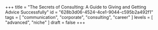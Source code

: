 +++
title = "The Secrets of Consulting: A Guide to Giving and Getting Advice Successfully"
id = "628b3d06-4524-4ce1-9044-c595b2a492f1"
tags = [ "communication", "corporate", "consulting", "career" ]
levels = [ "advanced", "niche" ]
draft = false
+++
